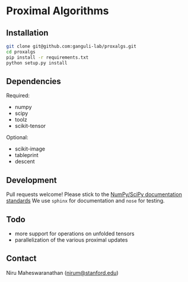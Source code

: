 # Proximal Algorithms

## Installation
```bash
git clone git@github.com:ganguli-lab/proxalgs.git
cd proxalgs
pip install -r requirements.txt
python setup.py install
```

## Dependencies

Required:
- numpy
- scipy
- toolz
- scikit-tensor

Optional:
- scikit-image
- tableprint
- descent

## Development
Pull requests welcome! Please stick to the [NumPy/SciPy documentation standards](https://github.com/numpy/numpy/blob/master/doc/HOWTO_DOCUMENT.rst.txt#docstring-standard)
We use `sphinx` for documentation and `nose` for testing.

## Todo
- more support for operations on unfolded tensors
- parallelization of the various proximal updates

## Contact
Niru Maheswaranathan (nirum@stanford.edu)
